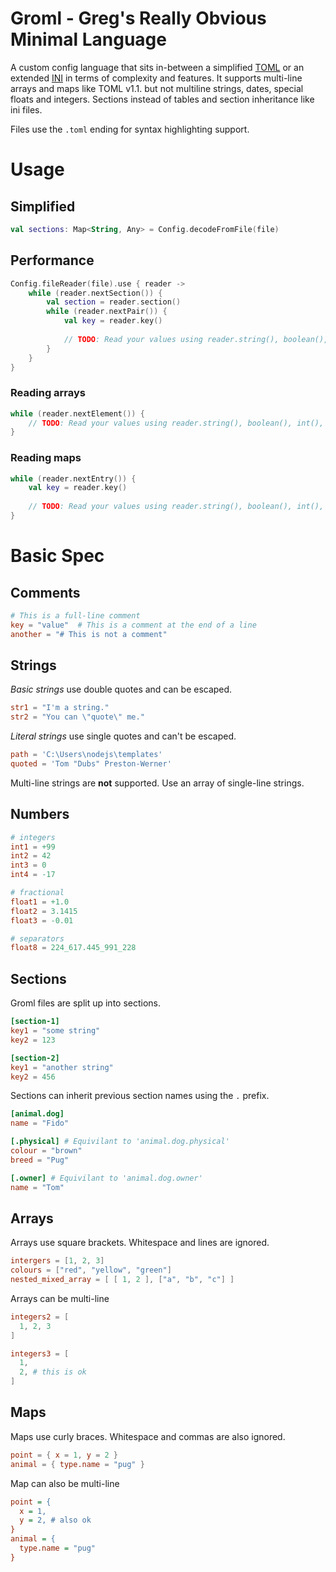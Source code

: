 # Groml - Greg's Really Obvious Minimal Language

A custom config language that sits in-between a simplified [TOML](https://toml.io/en/) or an extended [INI](https://en.wikipedia.org/wiki/INI_file) in terms of complexity and features.
It supports multi-line arrays and maps like TOML v1.1. but not multiline strings, dates, special floats and integers. Sections instead of tables and section inheritance like ini files.

Files use the `.toml` ending for syntax highlighting support.

# Usage

## Simplified

```kotlin
val sections: Map<String, Any> = Config.decodeFromFile(file)
```

## Performance

```kotlin
Config.fileReader(file).use { reader ->
    while (reader.nextSection()) {
        val section = reader.section()
        while (reader.nextPair()) {
            val key = reader.key()
            
            // TODO: Read your values using reader.string(), boolean(), int(), long(), double() etc... 
        }
    }
}
```

### Reading arrays

```kotlin
while (reader.nextElement()) {
    // TODO: Read your values using reader.string(), boolean(), int(), long(), double() etc... 
}
```

### Reading maps

```kotlin
while (reader.nextEntry()) {
    val key = reader.key()
    
    // TODO: Read your values using reader.string(), boolean(), int(), long(), double() etc... 
}
```

# Basic Spec

## Comments

```toml
# This is a full-line comment
key = "value"  # This is a comment at the end of a line
another = "# This is not a comment"
```

## Strings

*Basic strings* use double quotes and can be escaped.

```toml
str1 = "I'm a string."
str2 = "You can \"quote\" me."
```

*Literal strings* use single quotes and can't be escaped.

```toml
path = 'C:\Users\nodejs\templates'
quoted = 'Tom "Dubs" Preston-Werner'
```

Multi-line strings are **not** supported. Use an array of single-line strings.

## Numbers

```toml
# integers
int1 = +99
int2 = 42
int3 = 0
int4 = -17

# fractional
float1 = +1.0
float2 = 3.1415
float3 = -0.01

# separators
float8 = 224_617.445_991_228
```

## Sections

Groml files are split up into sections.

```toml
[section-1]
key1 = "some string"
key2 = 123

[section-2]
key1 = "another string"
key2 = 456
```

Sections can inherit previous section names using the `.` prefix.

```toml
[animal.dog]
name = "Fido"

[.physical] # Equivilant to 'animal.dog.physical'
colour = "brown"
breed = "Pug"

[.owner] # Equivilant to 'animal.dog.owner'
name = "Tom"
```

## Arrays

Arrays use square brackets. Whitespace and lines are ignored.

```toml
intergers = [1, 2, 3]
colours = ["red", "yellow", "green"]
nested_mixed_array = [ [ 1, 2 ], ["a", "b", "c"] ]
```

Arrays can be multi-line

```toml
integers2 = [
  1, 2, 3
]

integers3 = [
  1,
  2, # this is ok
]
```

## Maps

Maps use curly braces. Whitespace and commas are also ignored.

```toml
point = { x = 1, y = 2 }
animal = { type.name = "pug" }
```

Map can also be multi-line

```ini
point = {
  x = 1,
  y = 2, # also ok
}
animal = {
  type.name = "pug"
}
```

